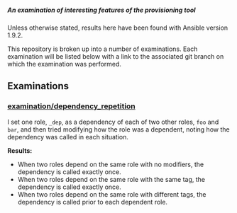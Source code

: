 
##### An examination of interesting features of the provisioning tool

Unless otherwise stated, results here have been found with Ansible version 1.9.2.

This repository is broken up into a number of examinations. Each examination will be listed below with a link to the associated git branch on which the examination was performed.

## Examinations

### [examination/dependency_repetition]()

I set one role, `_dep`, as a dependency of each of two other roles, `foo` and `bar`, and then tried modifying how the role was a dependent, noting how the dependency was called in each situation.

**Results:**
- When two roles depend on the same role with no modifiers, the dependency is called exactly once.
- When two roles depend on the same role with the same tag, the dependency is called exactly once.
- When two roles depend on the same role with different tags, the dependency is called prior to each dependent role.


[examination/dependency_repetition]: https://github.com/schlueter/ansible-playground/tree/examination/dependency_repetition
